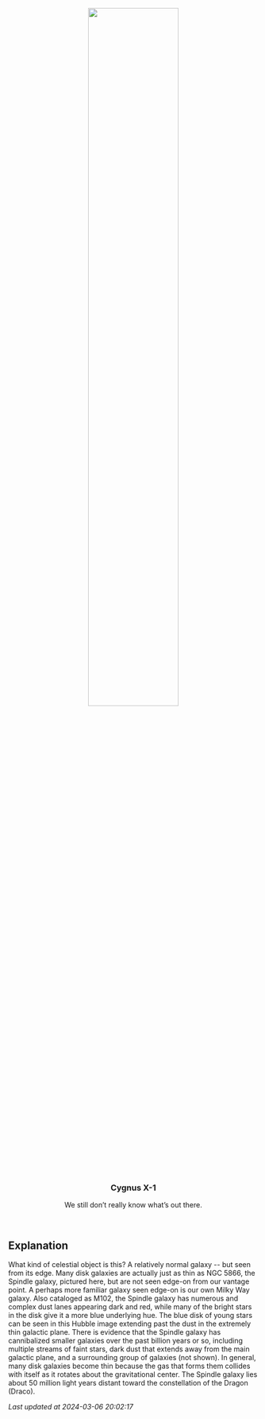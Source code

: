 <p align='center'>
    <img src='https://apod.nasa.gov/apod/image/2403/M102_HubbleEbrahimian_960.jpg' width='60%' />
    <h3 align="center">Cygnus X-1</h3>
    <p align="center">We still don’t really know what’s out there.</p>
</p>
<br/>

Explanation
--
What kind of celestial object is this? A relatively normal galaxy -- but seen from its edge.  Many disk galaxies are actually just as thin as NGC 5866, the Spindle galaxy, pictured here, but are not seen edge-on from our vantage point.  A perhaps more familiar galaxy seen edge-on is our own Milky Way galaxy.  Also cataloged as M102, the Spindle galaxy has numerous and complex dust lanes appearing dark and red, while many of the bright stars in the disk give it a more blue underlying hue.  The blue disk of young stars can be seen in this Hubble image extending past the dust in the extremely thin galactic plane. There is evidence that the Spindle galaxy has cannibalized smaller galaxies over the past billion years or so, including multiple streams of faint stars, dark dust that extends away from the main galactic plane, and a surrounding group of galaxies (not shown).  In general, many disk galaxies become thin because the gas that forms them collides with itself as it rotates about the gravitational center. The Spindle galaxy lies about 50 million light years distant toward the constellation of the Dragon (Draco).


*Last updated at 2024-03-06 20:02:17*
